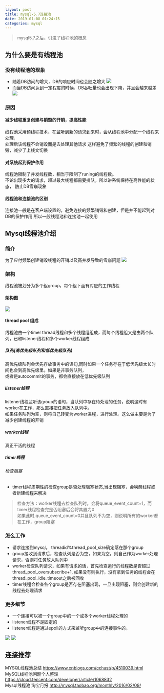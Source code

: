 ```yaml
--- 
layout: post 
title: mysql-5.7连接池 
date: 2019-01-08 01:24:15 
categories: mysql 
---
```

> mysql5.7之后，引进了线程池的概念

## 为什么要是有线程池
### 没有线程池的现象
- 随着DB访问的增大，DB的响应时间也会随之增大
![](/images/20181101110752375_1220949134.png)
- 而当DB访问达到一定程度的时候，DB吞吐量也会出现下降，并且会越来越差
![](/images/20181101110859422_1674643821.png)

### 原因
#### 减少线程重复创建与销毁的开销，提高性能
线程池采用预线程技术，在监听到新的请求到来时，会从线程池中分配一个线程来处理，  
处理后该线程不会销毁而是去处理其他请求
这样避免了频繁的线程的创建和销毁，减少了上线文切换
#### 对系统起到保护作用
线程池限制了并发线程数，相当于限制了runing的线程数。  
不论出现多大的请求，超过最大线程都需要排队，所以讲系统保持在高性能的状态， 防止DB雪崩现象

#### 线程池和连接池的区别
连接池一般是在客户端设置的，避免连接的频繁销毁和创建，但是并不能起到对DB的保护作用
所以一般线程池和连接池一起使用

## Mysql线程池介绍
### 简介
为了应付频繁创建销毁线程的开销以及高并发导致的雪崩问题
![](/images/20181101111906731_304857661.png)

### 架构
线程池被划分为多个组group，每个组下面有对应的工作线程
#### 架构图
![](/images/20181101112056619_915771195.png)

#### thread pool 组成
线程池由一个timer thread线程和多个线程组组成，而每个线程组又是由两个队列，已和listener线程和多个worker线程组成
##### 队列(高优先级队列和低优先级队列)
高优先级队列会优先存放事务中的语句,同时如果一个任务存在于低优先级太长时间也会到高优先级里。如果是非事务队列，  
或者是autocommit的事务，都会直接放在低优先级队列
##### listener线程
listener线程监听该group的语句，当队列中存在待处理的任务，说明这时有worker在工作，那么直接把任务放入队列中。  
如果任务队列为空，则将自己转变为worker进程，进行处理。这么做主要是为了减少创建线程的开销
##### worker线程
真正干活的线程
##### timer线程
###### 检查阻塞
- timer线程周期性的检查group是否处理阻塞状态,当出现阻塞，会唤醒线程或者新建线程来解决  
> 检查方法：worker线程去检查队列时，会将queue_event_count+1，而timer线程检查完是否阻塞后会将其置为0  
> 如果此时,queue_event_count=0并且队列不为空，则说明所有的worker都在工作，group阻塞  

### 怎么工作
- 请求连接到mysql， threadid%thread_pool_size确定落在那个group
- group接收到请求后，检查队列是否为空，如果为空，则自己作为worker处理请求，否则将任务放入队列中
- worker检查队列请求，如果有请求的话，首先检查运行的线程数是否超过thread_pool_oversubscribe+1, 如果没有则执行，没有拿到任务的线程会在thread_pool_idle_timeout之后被回收
- timer线程会检查各个group是否存在阻塞出现，一旦出现阻塞，则会创建新的线程去处理请求

### 更多细节
- 一个连接可以被一个group中的一个或多个worker线程处理的
- listener线程不是固定的
- listener线程是通过epoll的方式来监听group中的连接事件的。

![](/images/20181101115827163_935281056.png)
![](/images/20181101115848289_1835895799.png)

## 连接推荐
MYSQL线程池总结 https://www.cnblogs.com/cchust/p/4510039.html  
MySQL线程池问题个人整理 https://cloud.tencent.com/developer/article/1068832  
Mysql线程池 淘宝月报 http://mysql.taobao.org/monthly/2016/02/09/
